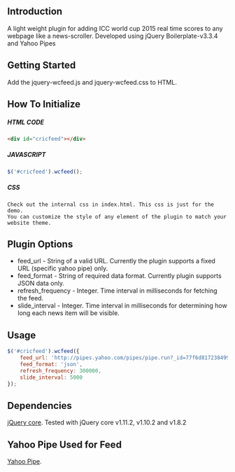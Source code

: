 ## Introduction
A light weight plugin for adding ICC world cup 2015 real time scores to any webpage like a news-scroller.
Developed using jQuery Boilerplate-v3.3.4 and Yahoo Pipes





## Getting Started
Add the jquery-wcfeed.js and jquery-wcfeed.css to HTML.





## How To Initialize

##### HTML CODE
```html
<div id="cricfeed"></div>
```

##### JAVASCRIPT
```javascript
$('#cricfeed').wcfeed();
```

##### CSS
```
Check out the internal css in index.html. This css is just for the demo. 
You can customize the style of any element of the plugin to match your website theme.
```




## Plugin Options
* feed_url - String of a valid URL. Currently the plugin supports a fixed URL (specific yahoo pipe) only.
* feed_format - String of required data format. Currently plugin supports JSON data only.
* refresh_frequency - Integer. Time interval in milliseconds for fetching the feed.
* slide_interval - Integer. Time interval in milliseconds for determining how long each news item will be visible.





## Usage
```javascript
$('#cricfeed').wcfeed({
    feed_url: 'http://pipes.yahoo.com/pipes/pipe.run?_id=77f6d817238499a113ec2e7fed114b8a&_render=json',
    feed_format: 'json',
    refresh_frequency: 300000,
    slide_interval: 5000
});
```





## Dependencies
[jQuery core](https://code.jquery.com/jquery-1.11.2.min.js).
Tested with jQuery core v1.11.2, v1.10.2 and v1.8.2





## Yahoo Pipe Used for Feed
[Yahoo Pipe](http://pipes.yahoo.com/pipes/pipe.run?_id=77f6d817238499a113ec2e7fed114b8a).
